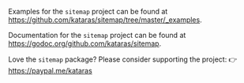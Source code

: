Examples for the `sitemap` project can be found at
<https://github.com/kataras/sitemap/tree/master/_examples>.

Documentation for the `sitemap` project can be found at
<https://godoc.org/github.com/kataras/sitemap>.

Love the `sitemap` package? Please consider supporting the project:
👉  https://paypal.me/kataras
